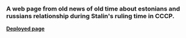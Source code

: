 ### A web page from old news of old time about estonians and russians relationship during Stalin's ruling time in CCCP.

**[Deployed page](https://nata1993.github.io/krestso/)**
